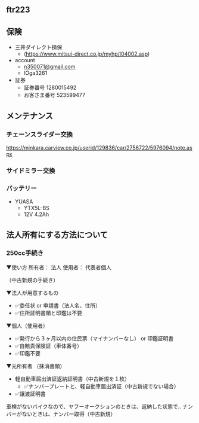 ftr223
---

## 保険
- 三井ダイレクト損保
  - (https://www.mitsui-direct.co.jp/myhp/I04002.asp)
- account
  - n350071@gmail.com
  - lOga3261
- 証券
  - 証券番号	1280015492
  - お客さま番号	523599477

## メンテナンス
### チェーンスライダー交換
https://minkara.carview.co.jp/userid/129836/car/2756722/5976094/note.aspx

### サイドミラー交換

### バッテリー
- YUASA
  - YTX5L-BS
  - 12V 4.2Ah


## 法人所有にする方法について
### 250cc手続き
▼使い方
所有者： 法人
使用者： 代表者個人

（中古新規の手続き）

▼法人が用意するもの
- ✅委任状 or 申請書（法人名、住所）
- ✅住所証明書類と印鑑は不要

▼個人（使用者）
- ✅発行から３ヶ月以内の住民票（マイナンバーなし） or 印鑑証明書
- ✅自賠責保険証（車体番号）
- ✅印鑑不要

▼元所有者
（抹消書類）
- 軽自動車届出済証返納証明書（中古新規を１枚）
  - ✅ナンバープレートと、軽自動車届出済証（中古新規でない場合）
- ✅譲渡証明書


車検がないバイクなので、ヤフーオークションのときは、返納した状態で..
ナンバーがないときは、ナンバー取得（中古新規）




